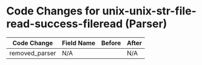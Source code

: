 # Code Changes for unix-unix-str-file-read-success-fileread (Parser)

| Code Change | Field Name | Before | After |
|-------------|------------|--------|-------|
| removed_parser | N/A |  | N/A |